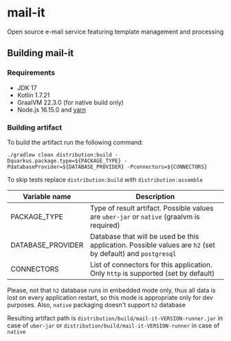 # mail-it

Open source e-mail service featuring template management and processing

## Building mail-it

### Requirements
- JDK 17
- Kotlin 1.7.21
- GraalVM 22.3.0 (for native build only)
- Node.js 16.15.0 and [yarn](https://yarnpkg.com/getting-started/install)

### Building artifact

To build the artifact run the following command: 
```shell
./gradlew clean distribution:build -Dquarkus.package.type=${PACKAGE_TYPE} -PdatabaseProvider=${DATABASE_PROVIDER} -Pconnectors=${CONNECTORS}
```

To skip tests replace `distribution:build` with `distribution:assemble`

| Variable name     | Description                                                                                                |
|-------------------|------------------------------------------------------------------------------------------------------------|
| PACKAGE_TYPE      | Type of result artifact. Possible values are `uber-jar` or `native` (graalvm is required)                  | 
| DATABASE_PROVIDER | Database that will be used be this application. Possible values are `h2` (set by default) and `postgresql` |
| CONNECTORS        | List of connectors for this application. Only `http` is supported (set by default)                         |

Please, not that `h2` database runs in embedded mode only, thus all data is lost on every application restart, so this mode is appropriate only for dev purposes. Also, `native` packaging doesn't support `h2` database 

Resulting artifact path is `distribution/build/mail-it-VERSION-runner.jar` in case of `uber-jar` or `distribution/build/mail-it-VERSION-runner` in case of `native` 
